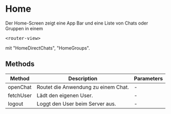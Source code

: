 # Home

Der Home-Screen zeigt eine App Bar und eine Liste von Chats oder Gruppen in einem <pre>&lt;router-view&gt;</pre> mit "HomeDirectChats", "HomeGroups".

## Methods

<!-- @vuese:Home:methods:start -->
|Method|Description|Parameters|
|---|---|---|
|openChat|Routet die Anwendung zu einem Chat.|-|
|fetchUser|Lädt den eigenen User.|-|
|logout|Loggt den User beim Server aus.|-|

<!-- @vuese:Home:methods:end -->


